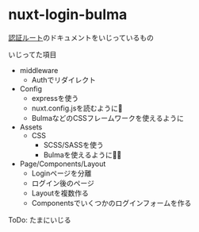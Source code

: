 # nuxt-login-bulma
[認証ルート](https://ja.nuxtjs.org/examples/auth-routes/)のドキュメントをいじっているもの

いじってた項目
* middleware
  * Authでリダイレクト
* Config
  * expressを使う
  * nuxt.config.jsを読むように
  * BulmaなどのCSSフレームワークを使えるように
* Assets
  * CSS
    * SCSS/SASSを使う
    * Bulmaを使えるように
* Page/Components/Layout
  * Loginページを分離
  * ログイン後のページ
  * Layoutを複数作る
  * Componentsでいくつかのログインフォームを作る

ToDo: たまにいじる
